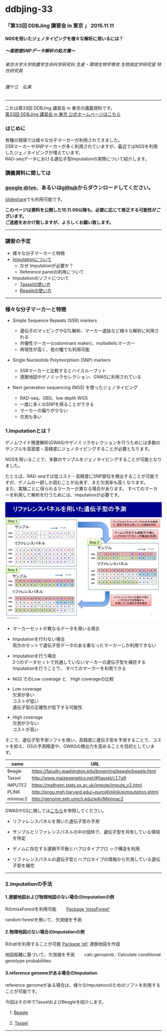 # ddbjing-33

### 「第33回 DDBJing 講習会 in 東京 」 2015.11.11

#### NGSを用いたジェノタイピングを様々な解析に用いるには？
#####         ～高密度SNPデータ解析の処方箋～  
###### 東京大学大学院農学生命科学研究科 生産・環境生物学専攻 生物測定学研究室 特任研究員  
###### 鐘ケ江　弘美  

***

これは第33回 DDBJing 講習会 in 東京の講義資料です。  
[第33回 DDBJing 講習会 in 東京 公式ホームページはこちら](http://www.ddbj.nig.ac.jp/ddbjing/ddbjing-33.html)

### はじめに
育種の現場では様々な分子マーカーが利用されてきました。  
SSRマーカーやSNPマーカーが多く利用されていますが、最近ではNGSを利用したジェノタイピングが増えています。  
RAD-seqデータにおける遺伝子型Imputationの実際について紹介します。

### 講義資料に関しては
### [google drive](https://drive.google.com/file/d/0B-NbQqcD0i0nM0pQMzd5RnQwU2c/view?usp=sharing)、あるいは[github](https://github.com/hkanegae/ddbjing-33/blob/master/DDBJing151111_hkanegae.pdf)からダウンロードしてください。  
[slideshare](http://www.slideshare.net/HiromiKanegae/ngs-54890142)でも利用可能です。  


__このページは資料を公開した15.11.09以降も、必要に応じて修正する可能性がございます。__  
__ご迷惑をおかけ致しますが、よろしくお願い致します。__

***
### 講習の予定
- 様々な分子マーカーと特徴
- [Imputationについて](https://github.com/hkanegae/ddbjing-33#1imputationとは)  
  - なぜ Imputationが必要か？
  - Reference panelの利用について
- Imputationのソフトについて  
  - [Tasselの使い方](https://github.com/hkanegae/ddbjing-33/blob/master/Tassel.md)
  - [Beagleの使い方](https://github.com/hkanegae/ddbjing-33/blob/master/Beagle.md)

***
### 様々な分子マーカーと特徴
- Simple Sequence Repeats (SSR) markers

  - 遺伝子のマッピングやQTL解析、マーカー選抜など様々な解析に利用される
  - 共優性マーカー(codominant maker)、multiallelicマーカー
  - 再現性が高く、他の種でも利用可能　　


- Single Nucleotide Polymorphism (SNP) markers　　

  - SSRマーカーと比較するとハイスループット　　
  - 連鎖地図やゲノミックセレクション、GWASに利用されている　　


- Next generation sequencing (NGS) を使ったジェノタイピング　　

  - RAD-seq、GBS、low depth WGS
  - 一度に多くのSNPを得ることができる
  - マーカーの偏りが少ない
  - 欠測も多い



### 1.Imputationとは？  

ゲノムワイド関連解析(GWAS)やゲノミックセレクションを行うためには多数のサンプルを高密度・高精度にジェノタイピングすることが必要となります。  

NGSを用いることで、多数のサンプルをジェノタイピングすることが可能となりました。  

たとえば、RAD­-seqでは低コスト・高精度にSNP部位を検出することが可能ですが、ゲノムの一部しか読むことが出来ず、また欠測率も高くなります。  
また、実験ごとに得られるマーカーが異なる場合があります。
すべてのマーカーを利用して解析を行うためには、imputationが必要です。　

![imputation](https://github.com/hkanegae/ddbjing-33/blob/master/Imputation.jpg)

- マーカーセットが異なるデータを用いる場合  

 - Imputationを行わない場合  
 両方のセットで遺伝子型データのある重なったマーカーしか利用できない  

 - Imputationを行う場合  
 2つのデータセットで共通していないマーカーの遺伝子型を補完するImputationを行うことで、
すべてのマーカーを利用できる

- NGS でのLow coverage と　High coverageの比較　　

 - Low coverage  
  欠測が多い  
  コストが低い  
	遺伝子型の正確性が低下する可能性　　

 - High coverage  
  欠測が少ない  
  コストが高い

そこで、遺伝子型予測ソフトを用い、高精度に遺伝子型を予測することで、コストを抑え、GSの予測精度や、GWASの検出力を高めることを目的としています。

| name     | URL                                                          |
|----------|--------------------------------------------------------------|
| Beagle   | https://faculty.washington.edu/browning/beagle/beagle.html   |
| Tassel   | http://www.maizegenetics.net/#!tassel/c17q9                  |
| IMPUTE2  | https://mathgen.stats.ox.ac.uk/impute/impute_v2.html         |
| PLINK    | http://pngu.mgh.harvard.edu/~purcell/plink/pimputation.shtml |
| minimac2 | http://genome.sph.umich.edu/wiki/Minimac2                    |

GWASやGSに関しては[こちら](http://papaya.ab.a.u-tokyo.ac.jp/sandbox/groups/iwata/wiki/984fd/attachments/1a879/ikushu2012f_ws_iwata_01.pdf?sessionID=af156069a86ea9d33c904040aab88011998880ee)を参照してください。

 - リファレンスパネルを用いた遺伝子型の予測  

  - サンプルとリファレンスパネルの中の個体で、遺伝子型を共有している領域を特定  
  - ゲノムに存在する連鎖不平衡とハプロタイプブロ ック構造を利用  
  - リファレンスパネルの遺伝子型とハプロタイプの情報から欠測している遺伝子型を補完

***
### 2.Imputationの手法  

#### 1.連鎖地図および物理地図のない場合のImputationの例  


RのmissForestを利用可能　　
  [Package ‘missForest’](https://cran.r-project.org/web/packages/missForest/missForest.pdf)　　

random forestを用いて、欠測値を予測

#### 2.物理地図のない場合のImputationの例  

Rのqtlを利用することが可能
[Package ‘qtl‘](http://www.rqtl.org/manual/qtl-manual.pdf)
連鎖地図を作成　　

地図距離に基づいて、欠測値を予測　　
calc.genoprob  : Calculate conditional genotype probabilities　　


#### 3.reference genomeがある場合のImputation　　

reference genomeがある場合は、様々なImputationのためのソフトを利用することが可能です。　　

今回はその中でTasselおよびBeagleを紹介します。  

　1.
  [Beagle](https://github.com/hkanegae/ddbjing-33/blob/master/Beagle.md)

　2.
  [Tassel](https://github.com/hkanegae/ddbjing-33/blob/master/Tassel.md)
  ***


　　
